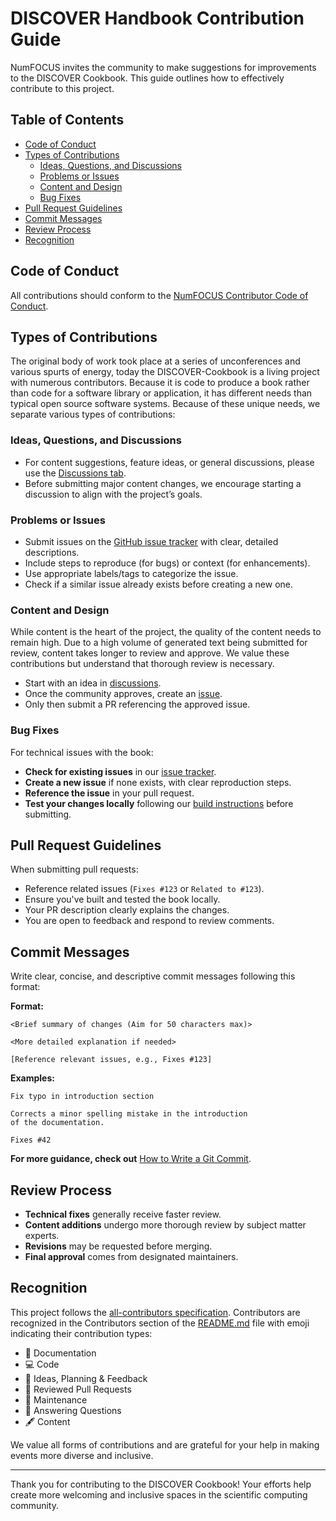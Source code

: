 # DISCOVER Handbook Contribution Guide

NumFOCUS invites the community to make suggestions for improvements to the DISCOVER Cookbook. This guide outlines how to effectively contribute to this project.

## Table of Contents

- [Code of Conduct](#code-of-conduct)
- [Types of Contributions](#types-of-contributions)
  - [Ideas, Questions, and Discussions](#ideas-questions-and-discussions)
  - [Problems or Issues](#problems-or-issues)
  - [Content and Design](#content-and-design)
  - [Bug Fixes](#bug-fixes)
- [Pull Request Guidelines](#pull-request-guidelines)
- [Commit Messages](#commit-messages)
- [Review Process](#review-process)
- [Recognition](#recognition)

## Code of Conduct

All contributions should conform to the [NumFOCUS Contributor Code of Conduct](https://numfocus.org/code-of-conduct).

## Types of Contributions

The original body of work took place at a series of unconferences and various spurts of energy, today the DISCOVER-Cookbook is a living project with numerous contributors. Because it is code to produce a book rather than code for a software library or application, it has different needs than typical open source software systems. Because of these unique needs, we separate various types of contributions:

### Ideas, Questions, and Discussions

- For content suggestions, feature ideas, or general discussions, please use the [Discussions tab](https://github.com/numfocus/DISCOVER-Cookbook/discussions).
- Before submitting major content changes, we encourage starting a discussion to align with the project’s goals.

### Problems or Issues

- Submit issues on the [GitHub issue tracker](https://github.com/numfocus/DISCOVER-Cookbook/issues) with clear, detailed descriptions.
- Include steps to reproduce (for bugs) or context (for enhancements).
- Use appropriate labels/tags to categorize the issue.
- Check if a similar issue already exists before creating a new one.

### Content and Design

While content is the heart of the project, the quality of the content needs to remain high. Due to a high volume of generated text being submitted for review, content takes longer to review and approve. We value these contributions but understand that thorough review is necessary.

- Start with an idea in [discussions](https://github.com/numfocus/DISCOVER-Cookbook/discussions).
- Once the community approves, create an [issue](https://github.com/numfocus/DISCOVER-Cookbook/issues).
- Only then submit a PR referencing the approved issue.


### Bug Fixes

For technical issues with the book:

- **Check for existing issues** in our [issue tracker](https://github.com/numfocus/DISCOVER-Cookbook/issues).
- **Create a new issue** if none exists, with clear reproduction steps.
- **Reference the issue** in your pull request.
- **Test your changes locally** following our [build instructions](README.md) before submitting.

## Pull Request Guidelines

When submitting pull requests:

- Reference related issues (`Fixes #123` or `Related to #123`).
- Ensure you've built and tested the book locally.
- Your PR description clearly explains the changes.  
- You are open to feedback and respond to review comments.

## Commit Messages

Write clear, concise, and descriptive commit messages following this format:

**Format:**  
```
<Brief summary of changes (Aim for 50 characters max)>

<More detailed explanation if needed>

[Reference relevant issues, e.g., Fixes #123] 
```

**Examples:**
```
Fix typo in introduction section

Corrects a minor spelling mistake in the introduction 
of the documentation.

Fixes #42
```
**For more guidance, check out** [How to Write a Git Commit](https://cbea.ms/git-commit/).  
## Review Process

- **Technical fixes** generally receive faster review.
- **Content additions** undergo more thorough review by subject matter experts.
- **Revisions** may be requested before merging.
- **Final approval** comes from designated maintainers.

## Recognition

This project follows the [all-contributors specification](https://allcontributors.org/). Contributors are recognized in the Contributors section of the [README.md](README.md) file with emoji indicating their contribution types:

- 📖 Documentation
- 💻 Code
- 🤔 Ideas, Planning & Feedback
- 👀 Reviewed Pull Requests
- 🚧 Maintenance
- 💬 Answering Questions
- 🖋 Content

We value all forms of contributions and are grateful for your help in making events more diverse and inclusive.

---

Thank you for contributing to the DISCOVER Cookbook! Your efforts help create more welcoming and inclusive spaces in the scientific computing community.